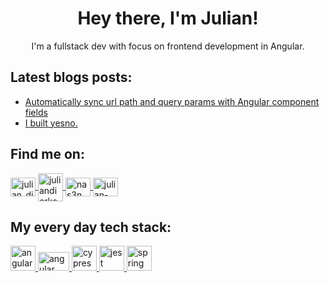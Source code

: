 <h1 align="center">Hey there, I'm Julian!</h1>
<p align="center">I'm a fullstack dev with focus on frontend development in Angular.</p>

## Latest blogs posts:
<!-- BLOG-POST-LIST:START -->
- [Automatically sync url path and query params with Angular component fields](https://dev.to/juliandierkes/automatically-sync-url-path-and-query-params-with-angular-component-fields-1eif)
- [I built yesno.](https://dev.to/juliandierkes/i-built-yesno-5k5)
<!-- BLOG-POST-LIST:END -->

<h2 align="left">Find me on:</h2>
<a href="https://twitter.com/julian_dierkes" target="blank">
  <img align="center" src="https://raw.githubusercontent.com/rahuldkjain/github-profile-readme-generator/master/src/images/icons/Social/twitter.svg" alt="julian_dierkes" height="30" width="40" />
</a>
<a href="https://dev.to/juliandierkes" target="blank">
  <img align="center" src="https://cdn.jsdelivr.net/npm/simple-icons@3.0.1/icons/dev-dot-to.svg" alt="juliandierkes" height="45" width="40"/>
</a>
<a href="https://stackoverflow.com/users/nas3nmann" target="blank">
  <img align="center" src="https://raw.githubusercontent.com/rahuldkjain/github-profile-readme-generator/master/src/images/icons/Social/stack-overflow.svg" alt="nas3nmann" height="30" width="40" />
</a>
<a href="https://linkedin.com/in/julian-dierkes" target="blank">
  <img align="center" src="https://raw.githubusercontent.com/rahuldkjain/github-profile-readme-generator/master/src/images/icons/Social/linked-in-alt.svg" alt="julian-dierkes" height="30" width="40"/>
</a>

<h2 align="left">My every day tech stack:</h2>
<a href="https://angular.io" target="_blank">
  <img src="https://angular.io/assets/images/logos/angular/angular.svg" alt="angular" width="40" height="40"/>
</a>
<a href="https://nx.dev" target="_blank">
  <img src="https://miro.medium.com/max/1048/0*pYqcf7guMX53mXQx.png" alt="angular" width="50" height="30"/>
</a>
<a href="https://www.cypress.io" target="_blank">
  <img src="https://raw.githubusercontent.com/simple-icons/simple-icons/6e46ec1fc23b60c8fd0d2f2ff46db82e16dbd75f/icons/cypress.svg" alt="cypress" width="40" height="40"/>
</a>
<a href="https://jestjs.io" target="_blank">
  <img src="https://www.vectorlogo.zone/logos/jestjsio/jestjsio-icon.svg" alt="jest" width="40" height="40"/>
</a>
<a href="https://spring.io/" target="_blank">
  <img src="https://www.vectorlogo.zone/logos/springio/springio-icon.svg" alt="spring" width="40" height="40"/>
</a>
